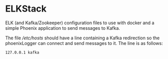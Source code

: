 # ELKStack
ELK (and Kafka/Zookeeper) configuration files to use with docker and a simple Phoenix application to send messages to Kafka.

The file */etc/hosts* should have a line containing a Kafka redirection so the phoenixLogger can connect and send messages to it. The line is as follows:
```
127.0.0.1 kafka
```
